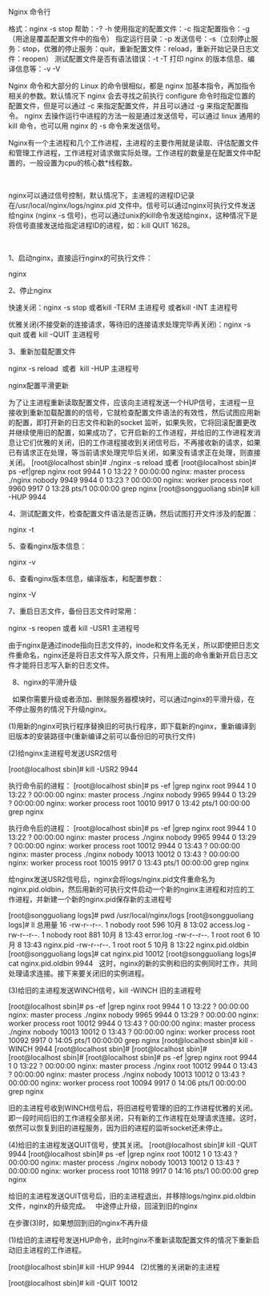 Nginx 命令行

格式：nginx -s stop
帮助：-? -h
使用指定的配置文件：-c
指定配置指令：-g （用途是覆盖配置文件中的指令）
指定运行目录：-p
发送信号：-s（立刻停止服务：stop，优雅的停止服务：quit，重新配置文件：reload，重新开始记录日志文件：reopen）
测试配置文件是否有语法错误：-t   -T
打印 nginx 的版本信息、编译信息等：-v    -V



Nginx 命令和大部分的 Linux 的命令很相似，都是 nginx 加基本指令，再加指令相关的参数。默认情况下 nginx 会去寻找之前执行 configure 命令时指定位置的配置文件，但是可以通过 -c 来指定配置文件，并且可以通过 -g 来指定配置指令。
nginx 去操作运行中进程的方法一般是通过发送信号，可以通过 linux 通用的 kill 命令，也可以用 nginx 的 -s 命令来发送信号。


Nginx有一个主进程和几个工作进程，主进程的主要作用就是读取、评估配置文件和管理工作进程，工作进程对请求做实际处理。工作进程的数量是在配置文件中配置的，一般设置为cpu的核心数*线程数。

 

nginx可以通过信号控制，默认情况下，主进程的进程ID记录在/usr/local/nginx/logs/nginx.pid 文件中。信号可以通过nginx可执行文件发送给nginx (nginx -s 信号)，也可以通过unix的kill命令发送给nginx，这种情况下是将信号直接发送给指定进程ID的进程，如：kill QUIT 1628。

 

1、启动nginx，直接运行nginx的可执行文件：

nginx

2、停止nginx

快速关闭：nginx -s stop 或者kill -TERM 主进程号 或者kill -INT 主进程号

优雅关闭(不接受新的连接请求，等待旧的连接请求处理完毕再关闭)：nginx -s quit 或者 kill -QUIT 主进程号

3、重新加载配置文件

nginx -s reload  或者  kill -HUP 主进程号

nginx配置平滑更新

为了让主进程重新读取配置文件，应该向主进程发送一个HUP信号，主进程一旦接收到重新加载配置的的信号，它就检查配置文件语法的有效性，然后试图应用新的配置，即打开新的日志文件和新的socket 监听，如果失败，它将回滚配置更改并继续使用旧的配置，如果成功了，它开启新的工作进程，并给旧的工作进程发消息让它们优雅的关闭，旧的工作进程接收到关闭信号后，不再接收新的请求，如果已有请求正在处理，等当前请求处理完毕后关闭，如果没有请求正在处理，则直接关闭。
[root@localhost sbin]# ./nginx -s reload
或者
[root@localhost sbin]# ps -ef|grep nginx
root       9944      1  0 13:22 ?        00:00:00 nginx: master process ./nginx
nobody     9949   9944  0 13:23 ?        00:00:00 nginx: worker process
root       9960   9917  0 13:28 pts/1    00:00:00 grep nginx
[root@songguoliang sbin]# kill -HUP 9944
 

4、测试配置文件，检查配置文件语法是否正确，然后试图打开文件涉及的配置：

nginx -t

5、查看nginx版本信息： 

nginx -v


6、查看nginx版本信息，编译版本，和配置参数：

nginx -V



7、重启日志文件，备份日志文件时常用：

nginx -s reopen 或者 kill -USR1 主进程号

由于nginx是通过inode指向日志文件的，inode和文件名无关，所以即使把日志文件重命名，nginx还是将日志文件写入原文件，只有用上面的命令重新开启日志文件才能将日志写入新的日志文件。

 
8、nginx的平滑升级

 
如果你需要升级或者添加、删除服务器模块时，可以通过nginx的平滑升级，在不停止服务的情况下升级nginx。

(1)用新的nginx可执行程序替换旧的可执行程序，即下载新的nginx，重新编译到旧版本的安装路径中(重新编译之前可以备份旧的可执行文件)

(2)给nginx主进程号发送USR2信号

[root@localhost sbin]# kill -USR2 9944

执行命令前的进程：
[root@localhost sbin]# ps -ef |grep nginx
root       9944      1  0 13:22 ?        00:00:00 nginx: master process ./nginx
nobody     9965   9944  0 13:29 ?        00:00:00 nginx: worker process
root      10010   9917  0 13:42 pts/1    00:00:00 grep nginx

执行命令后的进程：
[root@localhost sbin]# ps -ef |grep nginx
root       9944      1  0 13:22 ?        00:00:00 nginx: master process ./nginx
nobody     9965   9944  0 13:29 ?        00:00:00 nginx: worker process
root      10012   9944  0 13:43 ?        00:00:00 nginx: master process ./nginx
nobody    10013  10012  0 13:43 ?        00:00:00 nginx: worker process
root      10015   9917  0 13:43 pts/1    00:00:00 grep nginx

给nginx发送USR2信号后，nginx会将logs/nginx.pid文件重命名为nginx.pid.oldbin，然后用新的可执行文件启动一个新的nginx主进程和对应的工作进程，并新建一个新的nginx.pid保存新的主进程号

[root@songguoliang logs]# pwd
/usr/local/nginx/logs
[root@songguoliang logs]# ll
总用量 16
-rw-r--r--. 1 nobody root 596 10月  8 13:02 access.log
-rw-r--r--. 1 nobody root 881 10月  8 13:43 error.log
-rw-r--r--. 1 root   root   6 10月  8 13:43 nginx.pid
-rw-r--r--. 1 root   root   5 10月  8 13:22 nginx.pid.oldbin
[root@songguoliang logs]# cat nginx.pid
10012
[root@songguoliang logs]# cat nginx.pid.oldbin 
9944
 
这时，nginx的新的实例和旧的实例同时工作，共同处理请求连接。接下来要关闭旧的实例进程。

(3)给旧的主进程发送WINCH信号，kill -WINCH 旧的主进程号

[root@localhost sbin]# ps -ef |grep nginx
root       9944      1  0 13:22 ?        00:00:00 nginx: master process ./nginx
nobody     9965   9944  0 13:29 ?        00:00:00 nginx: worker process
root      10012   9944  0 13:43 ?        00:00:00 nginx: master process ./nginx
nobody    10013  10012  0 13:43 ?        00:00:00 nginx: worker process
root      10092   9917  0 14:05 pts/1    00:00:00 grep nginx
[root@localhost sbin]# kill -WINCH 9944
[root@localhost sbin]# 
[root@localhost sbin]# 
[root@localhost sbin]# 
[root@localhost sbin]# ps -ef |grep nginx
root       9944      1  0 13:22 ?        00:00:00 nginx: master process ./nginx
root      10012   9944  0 13:43 ?        00:00:00 nginx: master process ./nginx
nobody    10013  10012  0 13:43 ?        00:00:00 nginx: worker process
root      10094   9917  0 14:06 pts/1    00:00:00 grep nginx

旧的主进程号收到WINCH信号后，将旧进程号管理的旧的工作进程优雅的关闭。即一段时间后旧的工作进程全部关闭，只有新的工作进程在处理请求连接。这时，依然可以恢复到旧的进程服务，因为旧的进程的监听socket还未停止。

(4)给旧的主进程发送QUIT信号，使其关闭。
[root@localhost sbin]# kill -QUIT 9944
[root@localhost sbin]# ps -ef |grep nginx
root      10012      1  0 13:43 ?        00:00:00 nginx: master process ./nginx
nobody    10013  10012  0 13:43 ?        00:00:00 nginx: worker process
root      10118   9917  0 14:16 pts/1    00:00:00 grep nginx

给旧的主进程发送QUIT信号后，旧的主进程退出，并移除logs/nginx.pid.oldbin文件，nginx的升级完成。
 
中途停止升级，回滚到旧的nginx

在步骤(3)时，如果想回到旧的nginx不再升级

(1)给旧的主进程号发送HUP命令，此时nginx不重新读取配置文件的情况下重新启动旧主进程的工作进程。

[root@localhost sbin]# kill -HUP 9944
 
(2)优雅的关闭新的主进程

[root@localhost sbin]# kill -QUIT 10012
 



